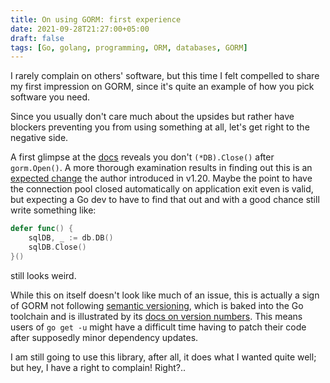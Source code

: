 ```yaml
---
title: On using GORM: first experience
date: 2021-09-28T21:27:00+05:00
draft: false
tags: [Go, golang, programming, ORM, databases, GORM]
---
```


I rarely complain on others' software, but this time I felt compelled to share
my first impression on GORM, since it's quite an example of how you pick
software you need.

Since you usually don't care much about the upsides but rather have blockers
preventing you from using something at all, let's get right to the negative
side.

<!--more-->

A first glimpse at the [docs][docs] reveals you don't `(*DB).Close()` after
`gorm.Open()`. A more thorough examination results in finding out this is an
[expected change][soanswer] the author introduced in v1.20. Maybe the point to
have the connection pool closed automatically on application exit even is valid,
but expecting a Go dev to have to find that out and with a good chance still
write something like:

```go
defer func() {
    sqlDB, _ := db.DB()
    sqlDB.Close()
}()
```

[docs]: https://gorm.io/docs/
[soanswer]: https://stackoverflow.com/a/63817476

still looks weird.

While this on itself doesn't look like much of an issue, this is actually a sign
of GORM not following [semantic versioning][semver], which is baked into the Go
toolchain and is illustrated by its [docs on version numbers][versioning]. This
means users of `go get -u` might have a difficult time having to patch their
code after supposedly minor dependency updates.

[semver]: https://semver.org
[versioning]: https://golang.org/doc/modules/version-numbers

I am still going to use this library, after all, it does what I wanted quite
well; but hey, I have a right to complain! Right?..
